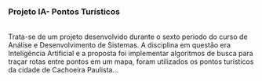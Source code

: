 <b><h3>Projeto IA- Pontos Turísticos</h3></b><br>
Trata-se de um projeto desenvolvido durante o sexto periodo do curso de Análise e Desenvolvimento de Sistemas.
A disciplina em questão era Inteligência Artificial e a proposta foi implementar algoritmos de busca para traçar rotas entre pontos em um mapa, foram utilizados os pontos turísticos da cidade de Cachoeira Paulista...

